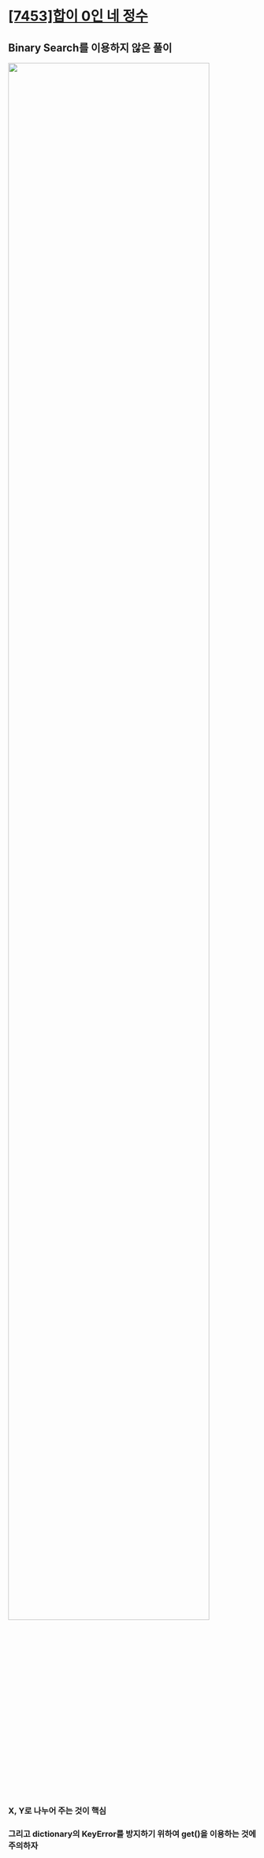 # [[7453]합이 0인 네 정수](https://www.acmicpc.net/problem/7453)

## Binary Search를 이용하지 않은 풀이
<image src="https://lh5.googleusercontent.com/NTeHl5koY2ezmp-JqqjjvGyfBFuB0WRcOM1Yex6U4GeLaA4AXb5gKcktZQdGczR2uXU2-lE0RumrzKrO-93AcsAV-bELW2cfNPcQNAdc21EPeNK2dRsg2w5DyaqS4ltwaFgrUe5V" width="90%">

### X, Y로 나누어 주는 것이 핵심<br>
### 그리고 dictionary의 KeyError를 방지하기 위하여 get()을 이용하는 것에 주의하자